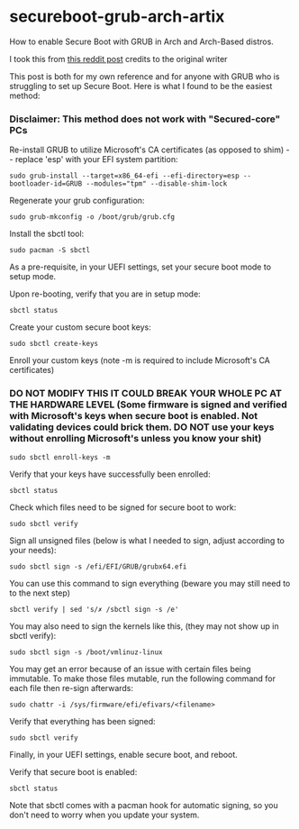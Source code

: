 # secureboot-grub-arch-artix
How to enable Secure Boot with GRUB in Arch and Arch-Based distros.

I took this from [this reddit post](https://www.reddit.com/r/archlinux/comments/10pq74e/my_easy_method_for_setting_up_secure_boot_with/) credits to the original writer


This post is both for my own reference and for anyone with GRUB who is struggling to set up Secure Boot. Here is what I found to be the easiest method:

### Disclaimer: This method does not work with "Secured-core" PCs

Re-install GRUB to utilize Microsoft's CA certificates (as opposed to shim) -- replace 'esp' with your EFI system partition:
```
sudo grub-install --target=x86_64-efi --efi-directory=esp --bootloader-id=GRUB --modules="tpm" --disable-shim-lock
```
Regenerate your grub configuration:
```
sudo grub-mkconfig -o /boot/grub/grub.cfg
```
Install the sbctl tool:
```
sudo pacman -S sbctl
```
As a pre-requisite, in your UEFI settings, set your secure boot mode to setup mode.

Upon re-booting, verify that you are in setup mode:
```
sbctl status
```
Create your custom secure boot keys:
```
sudo sbctl create-keys
```
Enroll your custom keys (note -m is required to include Microsoft's CA certificates)
### DO NOT MODIFY THIS IT COULD BREAK YOUR WHOLE PC AT THE HARDWARE LEVEL (Some firmware is signed and verified with Microsoft's keys when secure boot is enabled. Not validating devices could brick them. DO NOT use your keys without enrolling Microsoft's unless you know your shit)

```
sudo sbctl enroll-keys -m
```
Verify that your keys have successfully been enrolled:
```
sbctl status
``` 
Check which files need to be signed for secure boot to work:
```
sudo sbctl verify
```
Sign all unsigned files (below is what I needed to sign, adjust according to your needs):
```
sudo sbctl sign -s /efi/EFI/GRUB/grubx64.efi
```
You can use this command to sign everything (beware you may still need to to the next step)
```
sbctl verify | sed 's/✗ /sbctl sign -s /e'

```

You may also need to sign the kernels like this, (they may not show up in sbctl verify):
```
sudo sbctl sign -s /boot/vmlinuz-linux
```
You may get an error because of an issue with certain files being immutable. To make those files mutable, run the following command for each file then re-sign afterwards:
```
sudo chattr -i /sys/firmware/efi/efivars/<filename>
```
Verify that everything has been signed:
```
sudo sbctl verify
```
Finally, in your UEFI settings, enable secure boot, and reboot.

Verify that secure boot is enabled:
```
sbctl status
```
Note that sbctl comes with a pacman hook for automatic signing, so you don't need to worry when you update your system.
